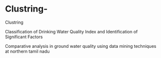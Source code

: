 # Clustring-
Clustring 

Classification of Drinking Water Quality Index and Identification of Significant Factors

Comparative analysis in ground water quality using data mining techniques at northern tamil nadu
